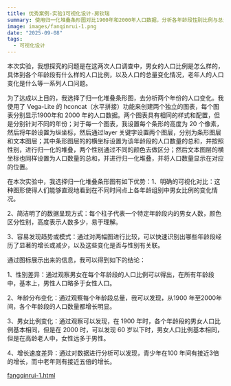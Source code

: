 ```yaml
---
title: 优秀案例-实验1可视化设计-房钦瑞
summary: 使用归一化堆叠条形图对比1900年和2000年人口数据，分析各年龄段性别比例与总量变化。发现男性略多，老年女性比例上升，总人口显著增长，中老年增速高于青少年。
image: images/fanqinrui-1.png
date: "2025-09-08"
tags:
  - 可视化设计
---
```


本次实验，我想探究的问题是在这两次人口调查中，男女的人口比例是怎么样的，具体到各个年龄段有什么样的人口比例，以及人口的总量变化情况，老年人的人口变化是什么等一系列人口问题。

为了达成以上目的，我选择了归一化堆叠条形图，去分析两个年份的人口变化。我使用了 Vega-Lite 的 hconcat（水平拼接）功能来创建两个独立的图表，每个图表分别显示1900年和 2000 年的人口数据。两个图表具有相同的样式和配置，但是分别针对不同的年份；对于每一个图表，我设置每个条形的高度为 20 个像素，然后将年龄设置为纵坐标，然后通过layer 关键字设置两个图层，分别为条形图层和文本图层；其中条形图层的的横坐标设置为该年龄段的人口数量的总和，并按照性别，进行归一化的堆叠，两个性别通过不同的颜色去做区分；然后文本图层的横坐标也同样设置为人口数量的总和，并进行归一化堆叠，并将人口数量显示在对应的位置。

在本次实验中，我选择归一化堆叠条形图有如下优势：1、明确的可视化对比：这种图形使得人们能够直观地看到在不同时间点上各年龄组别中男女比例的变化情况。

2、简洁明了的数据呈现方式：每个柱子代表一个特定年龄段内的男女人数，颜色区分性别，高度表示人数多少，易于理解。

3、容易发现趋势或模式：通过对两幅图进行比较，可以快速识别出哪些年龄段经历了显著的增长或减少，以及这些变化是否与性别有关联。

通过图标展示出来的信息，我可以得到如下的结论：

1、性别差异：通过观察男女在每个年龄段的人口比例可以得出，在所有年龄段中，基本上，男性人口略多于女性人口。

2、年龄分布变化：通过观察每个年龄段总量，我可以发现，从1900 年至2000年间，各个年龄段的人口数量都增长明显。

3、男女比例变化：通过观察可以发现，在 1900 年时，各个年龄段的男女人口比例基本相同，但是在 2000 时，可以发现 60 岁以下时，男女人口比例基本相同，但是在高龄老人中，女性远多于男性。

4、增长速度差异：通过对数据进行分析可以发现，青少年在100 年间有接近3倍的增长，而中老年则有接近五倍的增长。

[fangqinrui-1.html](/excellent_works/fangqinrui-1.html)